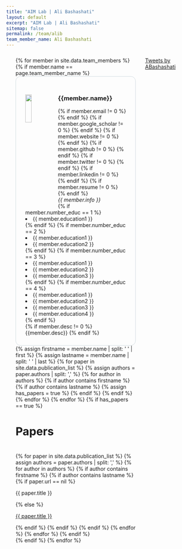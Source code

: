 ```yaml
---
title: "AIM Lab | Ali Bashashati"
layout: default
excerpt: "AIM Lab | Ali Bashashati"
sitemap: false
permalink: /team/alib
team_member_name: Ali Bashashati
---
```


<div style="display:flex; flex-direction: row-reverse; padding-bottom: 50px; margin: 25px;">
    <div class="twitter-container" style="margin: 0 25px;">
        <a class="twitter-timeline" data-width="350" data-theme="light" href="https://twitter.com/ABashashati?ref_src=twsrc%5Etfw">Tweets by ABashashati</a> <script async src="https://platform.twitter.com/widgets.js" charset="utf-8"></script>
    </div>
    <div>
        {% for member in site.data.team_members %}
        {% if member.name == page.team_member_name %}
        <div style="border: 1px solid #cfd9de; padding: 25px; border-radius: 13px;">
            <div>
                <img src="{{ site.url }}{{ site.baseurl }}/assets/teampic/{{ member.photo }}" class="img-responsive" width="25%" style="float: left; margin-right: 20px;" />
                <h3>{{member.name}}</h3>
                {% if member.email != 0 %}
                <a href="{{ member.email }}"> <i class="far fa-envelope icon"></i></a>
                {% endif %}
                {% if member.google_scholar != 0 %}
                <a href="{{ member.google_scholar }}/"> <i class="ai ai-google-scholar ai-3x icon"></i></a>
                {% endif %}
                {% if member.website != 0 %}
                <a href="{{ member.website }}/"> <i class="fas fa-link icon"></i></a>
                {% endif %}
                {% if member.github != 0 %}
                <a href="{{ member.github }}/"> <i class="fab fa-github-alt icon"></i></a>
                {% endif %}
                {% if member.twitter != 0 %}
                <a href="{{ member.twitter }}/"> <i class="fa fa-twitter icon"></i></a>
                {% endif %}
                {% if member.linkedin != 0 %}
                <a href="{{ member.linkedin }}/"> <i class="fab fa-linkedin-in icon"></i></a>
                {% endif %}
                {% if member.resume != 0 %}
                <a href="{{ member.resume }}"> <i class="fa fa-book fa-fw icon"></i></a>
                {% endif %}
                <br/><i>{{ member.info }}<br/></i>
                {% if member.number_educ == 1 %}
                <li> {{ member.education1 }} </li>
                {% endif %}
                {% if member.number_educ == 2 %}
                <li> {{ member.education1 }} </li>
                <li> {{ member.education2 }} </li>
                {% endif %}
                {% if member.number_educ == 3 %}
                <li> {{ member.education1 }} </li>
                <li> {{ member.education2 }} </li>
                <li> {{ member.education3 }} </li>
                {% endif %}
                {% if member.number_educ == 4 %}
                <li> {{ member.education1 }} </li>
                <li> {{ member.education2 }} </li>
                <li> {{ member.education3 }} </li>
                <li> {{ member.education4 }} </li>
                {% endif %}
            </div>
            {% if member.desc != 0 %}
            <br/>
            {{member.desc}}
            {% endif %}
        </div>
        <div class="col-lg-12">
            {% assign firstname = member.name | split: ' ' | first %}
            {% assign lastname = member.name | split: ' ' | last %}
            {% for paper in site.data.publication_list %}
            {% assign authors = paper.authors | split: ',' %}
            {% for author in authors %}
            {% if author contains firstname %}
            {% if author contains lastname %}
            {% assign has_papers = true %}
            {% endif %}
            {% endif %}
            {% endfor %}
            {% endfor %}
            {% if has_papers == true %}
            <h4 style="font-size: 30px;">Papers</h4>
            {% for paper in site.data.publication_list %}
            {% assign authors = paper.authors | split: ',' %}
            {% for author in authors %}
            {% if author contains firstname %}
            {% if author contains lastname %}
            {% if paper.url == nil %}
            <p>{{ paper.title }}</p>
            {% else %}
            <p><a href="{{ paper.url }}" class="off">{{ paper.title }}</a></p>
            {% endif %}
            {% endif %}
            {% endif %}
            {% endfor %}
            {% endfor %}
            {% endif %}
        </div>
        {% endif %}
        {% endfor %}
    </div>
</div>

